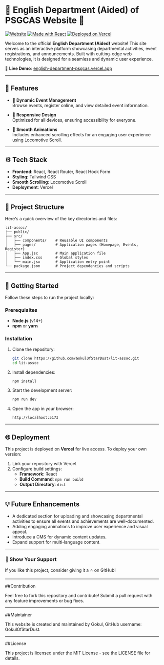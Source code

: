 
# 🌟 English Department (Aided) of PSGCAS Website 🌟

[![Website](https://img.shields.io/website?down_color=red&down_message=offline&up_color=green&up_message=online&url=https%3A%2F%2Fenglish-department-psgcas.vercel.app)](https://english-department-psgcas.vercel.app)
[![Made with React](https://img.shields.io/badge/Made%20with-React-blue)](https://reactjs.org/)
[![Deployed on Vercel](https://img.shields.io/badge/Deployed%20on-Vercel-black)](https://vercel.com)

Welcome to the official **English Department (Aided)** website! This site serves as an interactive platform showcasing departmental activities, event registrations, and announcements. Built with cutting-edge web technologies, it is designed for a seamless and dynamic user experience.

🔗 **Live Demo**: [english-department-psgcas.vercel.app](https://english-department-psgcas.vercel.app)

---

## 🎯 Features

- 🏫 **Dynamic Event Management**  
  Browse events, register online, and view detailed event information.

- 🎨 **Responsive Design**  
  Optimized for all devices, ensuring accessibility for everyone.

- 🚀 **Smooth Animations**  
  Includes enhanced scrolling effects for an engaging user experience using Locomotive Scroll.

---

## ⚙️ Tech Stack

- **Frontend**: React, React Router, React Hook Form
- **Styling**: Tailwind CSS
- **Smooth Scrolling**: Locomotive Scroll
- **Deployment**: Vercel

---

## 📂 Project Structure

Here's a quick overview of the key directories and files:

```plaintext
lit-assoc/
├── public/
├── src/
│   ├── components/    # Reusable UI components
│   ├── pages/         # Application pages (Homepage, Events, Register)
│   ├── App.jsx        # Main application file
│   ├── index.css      # Global styles
│   └── main.jsx       # Application entry point
└── package.json       # Project dependencies and scripts
```

---

## 🚀 Getting Started

Follow these steps to run the project locally:

### Prerequisites
- **Node.js** (v14+)
- **npm** or **yarn**

### Installation

1. Clone the repository:
   ```bash
   git clone https://github.com/GokulOfStarDust/lit-assoc.git
   cd lit-assoc
   ```

2. Install dependencies:
   ```bash
   npm install
   ```

3. Start the development server:
   ```bash
   npm run dev
   ```

4. Open the app in your browser:
   ```plaintext
   http://localhost:5173
   ```

---

## 🌐 Deployment

This project is deployed on **Vercel** for live access. To deploy your own version:

1. Link your repository with Vercel.
2. Configure build settings:
   - **Framework**: React
   - **Build Command**: `npm run build`
   - **Output Directory**: `dist`

---

## 💡 Future Enhancements

- A dedicated section for uploading and showcasing departmental activities to ensure all events and achievements are well-documented.
- Adding engaging animations to improve user experience and visual appeal.
- Introduce a CMS for dynamic content updates.
- Expand support for multi-language content.

---


### 🖤 Show Your Support

If you like this project, consider giving it a ⭐️ on GitHub!

---

##Contribution

Feel free to fork this repository and contribute! Submit a pull request with any feature improvements or bug fixes.

---

##Maintainer

This website is created and maintained by Gokul, GitHub username: GokulOfStarDust.

---

##License

This project is licensed under the MIT License - see the LICENSE file for details.
